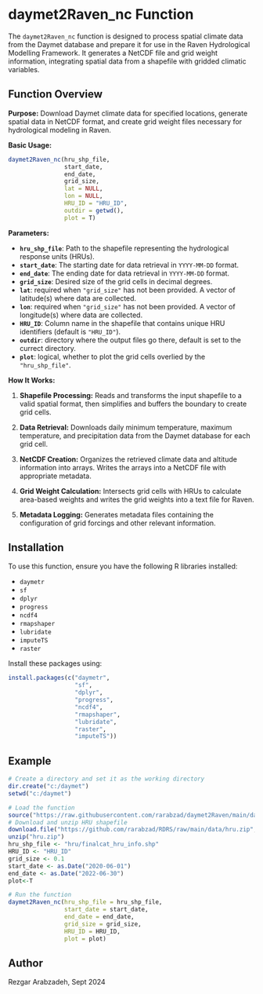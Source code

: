 # daymet2Raven_nc Function

The `daymet2Raven_nc` function is designed to process spatial climate data from the Daymet database and prepare it for use in the Raven Hydrological Modelling Framework. It generates a NetCDF file and grid weight information, integrating spatial data from a shapefile with gridded climatic variables.

## Function Overview

**Purpose:** Download Daymet climate data for specified locations, generate spatial data in NetCDF format, and create grid weight files necessary for hydrological modeling in Raven.

**Basic Usage:**

```r
daymet2Raven_nc(hru_shp_file,
                start_date,
                end_date,
                grid_size,
                lat = NULL,
                lon = NULL,
                HRU_ID = "HRU_ID",
                outdir = getwd(),
                plot = T)
```

**Parameters:**

- **`hru_shp_file`**: Path to the shapefile representing the hydrological response units (HRUs).
- **`start_date`**: The starting date for data retrieval in `YYYY-MM-DD` format.
- **`end_date`**: The ending date for data retrieval in `YYYY-MM-DD` format.
- **`grid_size`**: Desired size of the grid cells in decimal degrees.
- **`lat`**: required when `"grid_size"` has not been provided. A vector of latitude(s) where data are collected.
- **`lon`**: required when `"grid_size"` has not been provided. A vector of longitude(s) where data are collected.
- **`HRU_ID`**: Column name in the shapefile that contains unique HRU identifiers (default is `"HRU_ID"`).
- **`outdir`**: directory where the output files go there, default is set to the currect directory.
- **`plot`**: logical, whether to plot the grid cells overlied by the `"hru_shp_file"`.

**How It Works:**

1. **Shapefile Processing:** Reads and transforms the input shapefile to a valid spatial format, then simplifies and buffers the boundary to create grid cells.

2. **Data Retrieval:** Downloads daily minimum temperature, maximum temperature, and precipitation data from the Daymet database for each grid cell.

3. **NetCDF Creation:** Organizes the retrieved climate data and altitude information into arrays. Writes the arrays into a NetCDF file with appropriate metadata.

4. **Grid Weight Calculation:** Intersects grid cells with HRUs to calculate area-based weights and writes the grid weights into a text file for Raven.

5. **Metadata Logging:** Generates metadata files containing the configuration of grid forcings and other relevant information.

## Installation

To use this function, ensure you have the following R libraries installed:

- `daymetr`
- `sf`
- `dplyr`
- `progress`
- `ncdf4`
- `rmapshaper`
- `lubridate`
- `imputeTS`
- `raster`

Install these packages using:

```r
install.packages(c("daymetr",
                   "sf",
                   "dplyr",
                   "progress",
                   "ncdf4",
                   "rmapshaper",
                   "lubridate",
                   "raster",
                   "imputeTS"))
```

## Example

```r
# Create a directory and set it as the working directory
dir.create("c:/daymet")
setwd("c:/daymet")

# Load the function
source("https://raw.githubusercontent.com/rarabzad/daymet2Raven/main/daymet2Raven_nc.R")
# Download and unzip HRU shapefile
download.file("https://github.com/rarabzad/RDRS/raw/main/data/hru.zip", "hru.zip")
unzip("hru.zip")
hru_shp_file <- "hru/finalcat_hru_info.shp"
HRU_ID <- "HRU_ID"
grid_size <- 0.1
start_date <- as.Date("2020-06-01")
end_date <- as.Date("2022-06-30")
plot<-T

# Run the function
daymet2Raven_nc(hru_shp_file = hru_shp_file,
                start_date = start_date,
                end_date = end_date,
                grid_size = grid_size,
                HRU_ID = HRU_ID,
                plot = plot)
```

## Author

Rezgar Arabzadeh, Sept 2024
